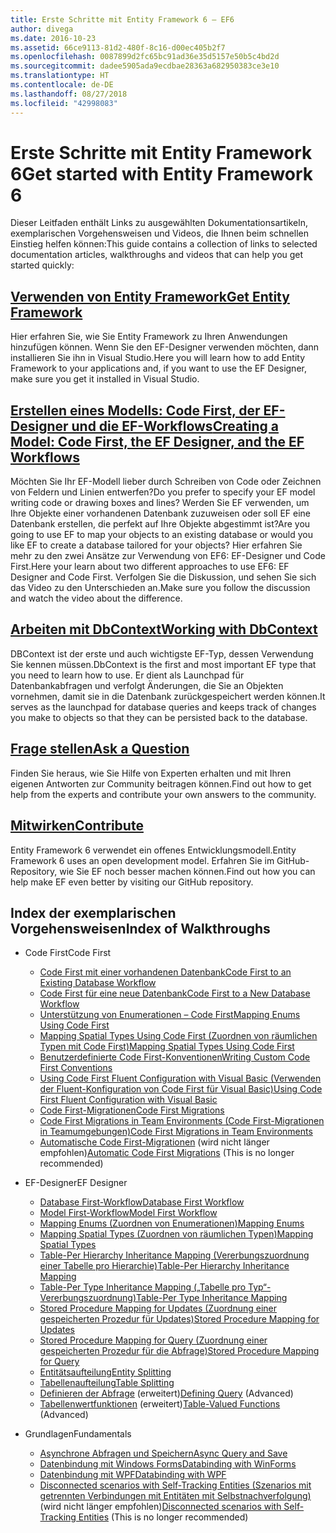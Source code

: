 ```yaml
---
title: Erste Schritte mit Entity Framework 6 – EF6
author: divega
ms.date: 2016-10-23
ms.assetid: 66ce9113-81d2-480f-8c16-d00ec405b2f7
ms.openlocfilehash: 0087899d2fc65bc91ad36e35d5157e50b5c4bd2d
ms.sourcegitcommit: dadee5905ada9ecdbae28363a682950383ce3e10
ms.translationtype: HT
ms.contentlocale: de-DE
ms.lasthandoff: 08/27/2018
ms.locfileid: "42998083"
---
```

# <a name="get-started-with-entity-framework-6"></a><span data-ttu-id="bddc3-102">Erste Schritte mit Entity Framework 6</span><span class="sxs-lookup"><span data-stu-id="bddc3-102">Get started with Entity Framework 6</span></span>

<span data-ttu-id="bddc3-103">Dieser Leitfaden enthält Links zu ausgewählten Dokumentationsartikeln, exemplarischen Vorgehensweisen und Videos, die Ihnen beim schnellen Einstieg helfen können:</span><span class="sxs-lookup"><span data-stu-id="bddc3-103">This guide contains a collection of links to selected documentation articles, walkthroughs and videos that can help you get started quickly:</span></span>

## <a name="get-entity-frameworkef6fundamentalsinstallmd"></a>[<span data-ttu-id="bddc3-104">Verwenden von Entity Framework</span><span class="sxs-lookup"><span data-stu-id="bddc3-104">Get Entity Framework</span></span>](~/ef6/fundamentals/install.md)
<span data-ttu-id="bddc3-105">Hier erfahren Sie, wie Sie Entity Framework zu Ihren Anwendungen hinzufügen können. Wenn Sie den EF-Designer verwenden möchten, dann installieren Sie ihn in Visual Studio.</span><span class="sxs-lookup"><span data-stu-id="bddc3-105">Here you will learn how to add Entity Framework to your applications and, if you want to use the EF Designer, make sure you get it installed in Visual Studio.</span></span>

## <a name="creating-a-model-code-first-the-ef-designer-and-the-ef-workflowsef6modelingindexmd"></a>[<span data-ttu-id="bddc3-106">Erstellen eines Modells: Code First, der EF-Designer und die EF-Workflows</span><span class="sxs-lookup"><span data-stu-id="bddc3-106">Creating a Model: Code First, the EF Designer, and the EF Workflows</span></span>](~/ef6/modeling/index.md)
<span data-ttu-id="bddc3-107">Möchten Sie Ihr EF-Modell lieber durch Schreiben von Code oder Zeichnen von Feldern und Linien entwerfen?</span><span class="sxs-lookup"><span data-stu-id="bddc3-107">Do you prefer to specify your EF model writing code or drawing boxes and lines?</span></span>
<span data-ttu-id="bddc3-108">Werden Sie EF verwenden, um Ihre Objekte einer vorhandenen Datenbank zuzuweisen oder soll EF eine Datenbank erstellen, die perfekt auf Ihre Objekte abgestimmt ist?</span><span class="sxs-lookup"><span data-stu-id="bddc3-108">Are you going to use EF to map your objects to an existing database or would you like EF to create a database tailored for your objects?</span></span>
<span data-ttu-id="bddc3-109">Hier erfahren Sie mehr zu den zwei Ansätze zur Verwendung von EF6: EF-Designer und Code First.</span><span class="sxs-lookup"><span data-stu-id="bddc3-109">Here your learn about two different approaches to use EF6: EF Designer and Code First.</span></span>
<span data-ttu-id="bddc3-110">Verfolgen Sie die Diskussion, und sehen Sie sich das Video zu den Unterschieden an.</span><span class="sxs-lookup"><span data-stu-id="bddc3-110">Make sure you follow the discussion and watch the video about the difference.</span></span>

## <a name="working-with-dbcontextef6fundamentalsworking-with-dbcontextmd"></a>[<span data-ttu-id="bddc3-111">Arbeiten mit DbContext</span><span class="sxs-lookup"><span data-stu-id="bddc3-111">Working with DbContext</span></span>](~/ef6/fundamentals/working-with-dbcontext.md)
<span data-ttu-id="bddc3-112">DBContext ist der erste und auch wichtigste EF-Typ, dessen Verwendung Sie kennen müssen.</span><span class="sxs-lookup"><span data-stu-id="bddc3-112">DbContext is the first and most important EF type that you need to learn how to use.</span></span> <span data-ttu-id="bddc3-113">Er dient als Launchpad für Datenbankabfragen und verfolgt Änderungen, die Sie an Objekten vornehmen, damit sie in die Datenbank zurückgespeichert werden können.</span><span class="sxs-lookup"><span data-stu-id="bddc3-113">It serves as the launchpad for database queries and keeps track of changes you make to objects so that they can be persisted back to the database.</span></span>

## <a name="ask-a-questionef6resourcesget-helpmd"></a>[<span data-ttu-id="bddc3-114">Frage stellen</span><span class="sxs-lookup"><span data-stu-id="bddc3-114">Ask a Question</span></span>](~/ef6/resources/get-help.md)
<span data-ttu-id="bddc3-115">Finden Sie heraus, wie Sie Hilfe von Experten erhalten und mit Ihren eigenen Antworten zur Community beitragen können.</span><span class="sxs-lookup"><span data-stu-id="bddc3-115">Find out how to get help from the experts and contribute your own answers to the community.</span></span>

## <a name="contributehttpgithubcomaspnetentityframework6"></a>[<span data-ttu-id="bddc3-116">Mitwirken</span><span class="sxs-lookup"><span data-stu-id="bddc3-116">Contribute</span></span>](http://github.com/aspnet/EntityFramework6/)
<span data-ttu-id="bddc3-117">Entity Framework 6 verwendet ein offenes Entwicklungsmodell.</span><span class="sxs-lookup"><span data-stu-id="bddc3-117">Entity Framework 6 uses an open development model.</span></span> <span data-ttu-id="bddc3-118">Erfahren Sie im GitHub-Repository, wie Sie EF noch besser machen können.</span><span class="sxs-lookup"><span data-stu-id="bddc3-118">Find out how you can help make EF even better by visiting our GitHub repository.</span></span>

## <a name="index-of-walkthroughs"></a><span data-ttu-id="bddc3-119">Index der exemplarischen Vorgehensweisen</span><span class="sxs-lookup"><span data-stu-id="bddc3-119">Index of Walkthroughs</span></span>

- <span data-ttu-id="bddc3-120">Code First</span><span class="sxs-lookup"><span data-stu-id="bddc3-120">Code First</span></span>
  - [<span data-ttu-id="bddc3-121">Code First mit einer vorhandenen Datenbank</span><span class="sxs-lookup"><span data-stu-id="bddc3-121">Code First to an Existing Database Workflow</span></span>](~/ef6/modeling/code-first/workflows/existing-database.md)
  - [<span data-ttu-id="bddc3-122">Code First für eine neue Datenbank</span><span class="sxs-lookup"><span data-stu-id="bddc3-122">Code First to a New Database Workflow</span></span>](~/ef6/modeling/code-first/workflows/new-database.md)
  - [<span data-ttu-id="bddc3-123">Unterstützung von Enumerationen – Code First</span><span class="sxs-lookup"><span data-stu-id="bddc3-123">Mapping Enums Using Code First</span></span>](~/ef6/modeling/code-first/data-types/enums.md)
  - [<span data-ttu-id="bddc3-124">Mapping Spatial Types Using Code First (Zuordnen von räumlichen Typen mit Code First)</span><span class="sxs-lookup"><span data-stu-id="bddc3-124">Mapping Spatial Types Using Code First</span></span>](~/ef6/modeling/code-first/data-types/spatial.md)
  - [<span data-ttu-id="bddc3-125">Benutzerdefinierte Code First-Konventionen</span><span class="sxs-lookup"><span data-stu-id="bddc3-125">Writing Custom Code First Conventions</span></span>](~/ef6/modeling/code-first/conventions/custom.md)
  - [<span data-ttu-id="bddc3-126">Using Code First Fluent Configuration with Visual Basic (Verwenden der Fluent-Konfiguration von Code First für Visual Basic)</span><span class="sxs-lookup"><span data-stu-id="bddc3-126">Using Code First Fluent Configuration with Visual Basic</span></span>](~/ef6/modeling/code-first/fluent/vb.md)
  - [<span data-ttu-id="bddc3-127">Code First-Migrationen</span><span class="sxs-lookup"><span data-stu-id="bddc3-127">Code First Migrations</span></span>](~/ef6/modeling/code-first/migrations/index.md)
  - [<span data-ttu-id="bddc3-128">Code First Migrations in Team Environments (Code First-Migrationen in Teamumgebungen)</span><span class="sxs-lookup"><span data-stu-id="bddc3-128">Code First Migrations in Team Environments</span></span>](~/ef6/modeling/code-first/migrations/teams.md)
  - <span data-ttu-id="bddc3-129">[Automatische Code First-Migrationen](~/ef6/modeling/code-first/migrations/automatic.md) (wird nicht länger empfohlen)</span><span class="sxs-lookup"><span data-stu-id="bddc3-129">[Automatic Code First Migrations](~/ef6/modeling/code-first/migrations/automatic.md) (This is no longer recommended)</span></span>

- <span data-ttu-id="bddc3-130">EF-Designer</span><span class="sxs-lookup"><span data-stu-id="bddc3-130">EF Designer</span></span>
  - [<span data-ttu-id="bddc3-131">Database First-Workflow</span><span class="sxs-lookup"><span data-stu-id="bddc3-131">Database First Workflow</span></span>](~/ef6/modeling/designer/workflows/database-first.md)
  - [<span data-ttu-id="bddc3-132">Model First-Workflow</span><span class="sxs-lookup"><span data-stu-id="bddc3-132">Model First Workflow</span></span>](~/ef6/modeling/designer/workflows/model-first.md)
  - [<span data-ttu-id="bddc3-133">Mapping Enums (Zuordnen von Enumerationen)</span><span class="sxs-lookup"><span data-stu-id="bddc3-133">Mapping Enums</span></span>](~/ef6/modeling/designer/data-types/enums.md)
  - [<span data-ttu-id="bddc3-134">Mapping Spatial Types (Zuordnen von räumlichen Typen)</span><span class="sxs-lookup"><span data-stu-id="bddc3-134">Mapping Spatial Types</span></span>](~/ef6/modeling/designer/data-types/spatial.md)
  - [<span data-ttu-id="bddc3-135">Table-Per Hierarchy Inheritance Mapping (Vererbungszuordnung einer Tabelle pro Hierarchie)</span><span class="sxs-lookup"><span data-stu-id="bddc3-135">Table-Per Hierarchy Inheritance Mapping</span></span>](~/ef6/modeling/designer/inheritance/tph.md)
  - [<span data-ttu-id="bddc3-136">Table-Per Type Inheritance Mapping („Tabelle pro Typ“-Vererbungszuordnung)</span><span class="sxs-lookup"><span data-stu-id="bddc3-136">Table-Per Type Inheritance Mapping</span></span>](~/ef6/modeling/designer/inheritance/tpt.md)
  - [<span data-ttu-id="bddc3-137">Stored Procedure Mapping for Updates (Zuordnung einer gespeicherten Prozedur für Updates)</span><span class="sxs-lookup"><span data-stu-id="bddc3-137">Stored Procedure Mapping for Updates</span></span>](~/ef6/modeling/designer/stored-procedures/cud.md)
  - [<span data-ttu-id="bddc3-138">Stored Procedure Mapping for Query (Zuordnung einer gespeicherten Prozedur für die Abfrage)</span><span class="sxs-lookup"><span data-stu-id="bddc3-138">Stored Procedure Mapping for Query</span></span>](~/ef6/modeling/designer/stored-procedures/query.md)
  - [<span data-ttu-id="bddc3-139">Entitätsaufteilung</span><span class="sxs-lookup"><span data-stu-id="bddc3-139">Entity Splitting</span></span>](~/ef6/modeling/designer/entity-splitting.md)
  - [<span data-ttu-id="bddc3-140">Tabellenaufteilung</span><span class="sxs-lookup"><span data-stu-id="bddc3-140">Table Splitting</span></span>](~/ef6/modeling/designer/table-splitting.md)
  - <span data-ttu-id="bddc3-141">[Definieren der Abfrage](~/ef6/modeling/designer/advanced/defining-query.md) (erweitert)</span><span class="sxs-lookup"><span data-stu-id="bddc3-141">[Defining Query](~/ef6/modeling/designer/advanced/defining-query.md) (Advanced)</span></span>
  - <span data-ttu-id="bddc3-142">[Tabellenwertfunktionen](~/ef6/modeling/designer/advanced/tvfs.md) (erweitert)</span><span class="sxs-lookup"><span data-stu-id="bddc3-142">[Table-Valued Functions](~/ef6/modeling/designer/advanced/tvfs.md) (Advanced)</span></span>

- <span data-ttu-id="bddc3-143">Grundlagen</span><span class="sxs-lookup"><span data-stu-id="bddc3-143">Fundamentals</span></span>
  - [<span data-ttu-id="bddc3-144">Asynchrone Abfragen und Speichern</span><span class="sxs-lookup"><span data-stu-id="bddc3-144">Async Query and Save</span></span>](~/ef6/fundamentals/async.md)
  - [<span data-ttu-id="bddc3-145">Datenbindung mit Windows Forms</span><span class="sxs-lookup"><span data-stu-id="bddc3-145">Databinding with WinForms</span></span>](~/ef6/fundamentals/databinding/winforms.md)
  - [<span data-ttu-id="bddc3-146">Datenbindung mit WPF</span><span class="sxs-lookup"><span data-stu-id="bddc3-146">Databinding with WPF</span></span>](~/ef6/fundamentals/databinding/wpf.md)
  - <span data-ttu-id="bddc3-147">[Disconnected scenarios with Self-Tracking Entities (Szenarios mit getrennten Verbindungen mit Entitäten mit Selbstnachverfolgung)](~/ef6/fundamentals/disconnected-entities/self-tracking-entities/walkthrough.md) (wird nicht länger empfohlen)</span><span class="sxs-lookup"><span data-stu-id="bddc3-147">[Disconnected scenarios with Self-Tracking Entities](~/ef6/fundamentals/disconnected-entities/self-tracking-entities/walkthrough.md) (This is no longer recommended)</span></span>
